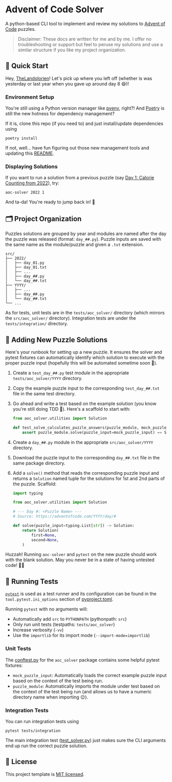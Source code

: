 # Advent of Code Solver

A python-based CLI tool to implement and review my solutions to [Advent of Code](https://adventofcode.com) puzzles.

> Disclaimer: These docs are written for me and by me. I offer no troubleshooting or support but feel to peruse my solutions and use a similar structure if you like my project organization.

## 🎄 Quick Start

Hey, [TheLandolorien](https://github.com/TheLandolorien)! Let's pick up where you left off (whether is was yesterday or last year when you gave up around day 8 😅)!

### Environment Setup

You're still using a Python version manager like [pyenv](https://github.com/pyenv/pyenv), right?! And [Poetry](https://python-poetry.org) is still the new hotness for dependency management?

If it is, clone this repo (if you need to) and just install/update dependencies using

```shell
poetry install
```

If not, well... have fun figuring out those new management tools and updating this [README](./README.md).

### Displaying Solutions

If you want to run a solution from a previous puzzle (say [Day 1: Calorie Counting from 2022](https://adventofcode.com/2022/day/1)), try:

```shell
aoc-solver 2022 1
```

And ta-da! You're ready to jump back in! 🎉

## 🗂️ Project Organization

Puzzles solutions are grouped by year and modules are named after the day the puzzle was released (format: `day_##.py`). Puzzle inputs are saved with the same name as the module/puzzle and given a `.txt` extension.

```
src/
├── 2022/
│   ├── day_01.py
│   ├── day_01.txt
│   ├── ...
│   ├── day_##.py
│   └── day_##.txt
├── YYYY/
│   ├── ...
│   ├── day_##.py
│   └── day_##.txt
└── ...
```

As for tests, unit tests are in the `tests/aoc_solver/` directory (which mirrors the `src/aoc_solver/` directory). Integration tests are under the `tests/integration/` directory.

## 🧩 Adding New Puzzle Solutions

Here's your runbook for setting up a new puzzle. It ensures the solver and pytest fixtures can automatically identify which solution to execute with the proper puzzle input (hopefully this will be automated sometime soon 🚀).

1. Create a `test_day_##.py` test module in the appropriate `tests/aoc_solver/YYYY` directory.
1. Copy the example puzzle input to the corresponding `test_day_##.txt` file in the same test directory.
1. Go ahead and write a test based on the example solution (you know you're still doing TDD 🧪). Here's a scaffold to start with:

   ```python
   from aoc_solver.utilities import Solution

   def test_solve_calculates_puzzle_answers(puzzle_module, mock_puzzle_input):
       assert puzzle_module.solve(puzzle_input=mock_puzzle_input) == Solution(first=None, second=None)
   ```

1. Create a `day_##.py` module in the appropriate `src/aoc_solver/YYYY` directory.
1. Download the puzzle input to the corresponding `day_##.txt` file in the same package directory.
1. Add a `solve()` method that reads the corresponding puzzle input and returns a `Solution` named tuple for the solutions for 1st and 2nd parts of the puzzle. Scaffold:

   ```python
   import typing

   from aoc_solver.utilities import Solution

   # --- Day #: <Puzzle Name> ---
   # Source: https://adventofcode.com/YYYY/day/#

   def solve(puzzle_input=typing.List[str]) -> Solution:
       return Solution(
           first=None,
           second=None,
       )
   ```

Huzzah! Running `aoc-solver` and `pytest` on the new puzzle should work with the blank solution. May you never be in a state of having untested code! 🙌🏾

## 🧪 Running Tests

[`pytest`](https://docs.pytest.org/en/7.2.x/) is used as a test runner and its configuration can be found in the `tool.pytest.ini_options` section of [pyproject.toml](./pyproject.toml).

Running `pytest` with no arguments will:

- Automatically add `src` to `PYTHONPATH` (pythonpath: `src`)
- Only run unit tests (testpaths: `tests/aoc_solver`)
- Increase verbosity (`-vv`)
- Use the `importlib` for its import mode (`--import-mode=importlib`)

### Unit Tests

The [conftest.py](./tests/aoc_solver/conftest.py) for the `aoc_solver` package contains some helpful pytest fixtures:

- `mock_puzzle_input`: Automatically loads the correct example puzzle input based on the context of the test being run.
- `puzzle_module`: Automatically imports the module under test based on the context of the test being run (and allows us to have a numeric directory name when importing 😉).

### Integration Tests

You can run integration tests using

```shell
pytest tests/integration
```

The main integration test ([test_solver.py](./tests/integration/test_solver.py)) just makes sure the CLI arguments end up run the correct puzzle solution.

## 🪪 License

This project template is [MIT licensed](https://github.com/thelandolorien/advent-of-code/blob/main/LICENSE).
